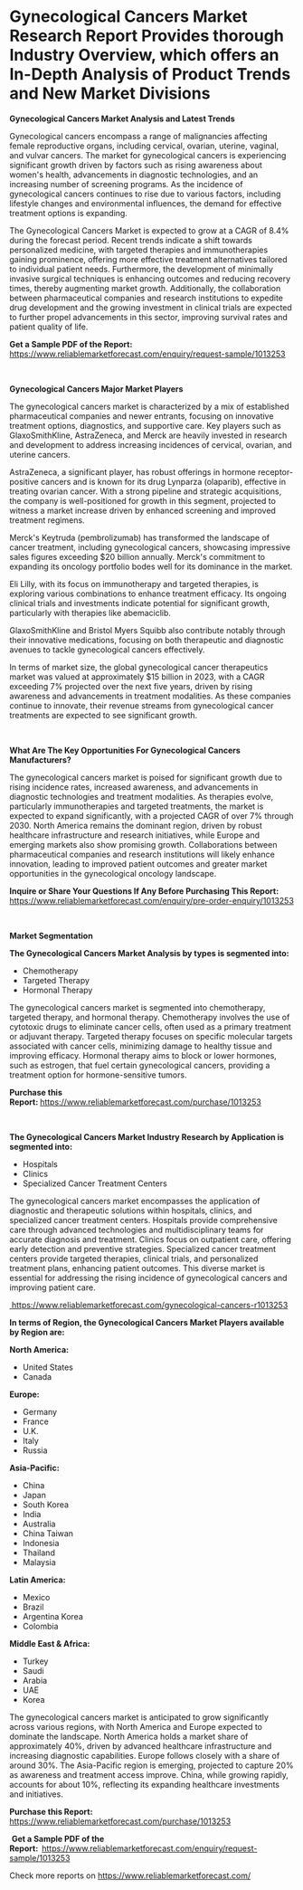 <p><h1>Gynecological Cancers Market Research Report Provides thorough Industry Overview, which offers an In-Depth Analysis of Product Trends and New Market Divisions</h1></p><p><strong>Gynecological Cancers Market Analysis and Latest Trends</strong></p>
<p><p>Gynecological cancers encompass a range of malignancies affecting female reproductive organs, including cervical, ovarian, uterine, vaginal, and vulvar cancers. The market for gynecological cancers is experiencing significant growth driven by factors such as rising awareness about women's health, advancements in diagnostic technologies, and an increasing number of screening programs. As the incidence of gynecological cancers continues to rise due to various factors, including lifestyle changes and environmental influences, the demand for effective treatment options is expanding.</p><p>The Gynecological Cancers Market is expected to grow at a CAGR of 8.4% during the forecast period. Recent trends indicate a shift towards personalized medicine, with targeted therapies and immunotherapies gaining prominence, offering more effective treatment alternatives tailored to individual patient needs. Furthermore, the development of minimally invasive surgical techniques is enhancing outcomes and reducing recovery times, thereby augmenting market growth. Additionally, the collaboration between pharmaceutical companies and research institutions to expedite drug development and the growing investment in clinical trials are expected to further propel advancements in this sector, improving survival rates and patient quality of life.</p></p>
<p><strong>Get a Sample PDF of the Report:&nbsp;</strong> <a href="https://www.reliablemarketforecast.com/enquiry/request-sample/1013253?utm_campaign=2316&utm_medium=2&utm_source=Github&utm_content=ia&utm_term=05032025&utm_id=gynecological-cancers">https://www.reliablemarketforecast.com/enquiry/request-sample/1013253</a></p>
<p>&nbsp;</p>
<p><strong>Gynecological Cancers Major Market Players</strong></p>
<p><p>The gynecological cancers market is characterized by a mix of established pharmaceutical companies and newer entrants, focusing on innovative treatment options, diagnostics, and supportive care. Key players such as GlaxoSmithKline, AstraZeneca, and Merck are heavily invested in research and development to address increasing incidences of cervical, ovarian, and uterine cancers.</p><p>AstraZeneca, a significant player, has robust offerings in hormone receptor-positive cancers and is known for its drug Lynparza (olaparib), effective in treating ovarian cancer. With a strong pipeline and strategic acquisitions, the company is well-positioned for growth in this segment, projected to witness a market increase driven by enhanced screening and improved treatment regimens.</p><p>Merck's Keytruda (pembrolizumab) has transformed the landscape of cancer treatment, including gynecological cancers, showcasing impressive sales figures exceeding $20 billion annually. Merck's commitment to expanding its oncology portfolio bodes well for its dominance in the market.</p><p>Eli Lilly, with its focus on immunotherapy and targeted therapies, is exploring various combinations to enhance treatment efficacy. Its ongoing clinical trials and investments indicate potential for significant growth, particularly with therapies like abemaciclib.</p><p>GlaxoSmithKline and Bristol Myers Squibb also contribute notably through their innovative medications, focusing on both therapeutic and diagnostic avenues to tackle gynecological cancers effectively.</p><p>In terms of market size, the global gynecological cancer therapeutics market was valued at approximately $15 billion in 2023, with a CAGR exceeding 7% projected over the next five years, driven by rising awareness and advancements in treatment modalities. As these companies continue to innovate, their revenue streams from gynecological cancer treatments are expected to see significant growth.</p></p>
<p>&nbsp;</p>
<p><strong>What Are The Key Opportunities For Gynecological Cancers Manufacturers?</strong></p>
<p><p>The gynecological cancers market is poised for significant growth due to rising incidence rates, increased awareness, and advancements in diagnostic technologies and treatment modalities. As therapies evolve, particularly immunotherapies and targeted treatments, the market is expected to expand significantly, with a projected CAGR of over 7% through 2030. North America remains the dominant region, driven by robust healthcare infrastructure and research initiatives, while Europe and emerging markets also show promising growth. Collaborations between pharmaceutical companies and research institutions will likely enhance innovation, leading to improved patient outcomes and greater market opportunities in the gynecological oncology landscape.</p></p>
<p><strong>Inquire or Share Your Questions If Any Before Purchasing This Report:</strong> <a href="https://www.reliablemarketforecast.com/enquiry/pre-order-enquiry/1013253?utm_campaign=2316&utm_medium=2&utm_source=Github&utm_content=ia&utm_term=05032025&utm_id=gynecological-cancers">https://www.reliablemarketforecast.com/enquiry/pre-order-enquiry/1013253</a></p>
<p>&nbsp;</p>
<p><strong>Market Segmentation</strong></p>
<p><strong>The Gynecological Cancers Market Analysis by types is segmented into:</strong></p>
<p><ul><li>Chemotherapy</li><li>Targeted Therapy</li><li>Hormonal Therapy</li></ul></p>
<p><p>The gynecological cancers market is segmented into chemotherapy, targeted therapy, and hormonal therapy. Chemotherapy involves the use of cytotoxic drugs to eliminate cancer cells, often used as a primary treatment or adjuvant therapy. Targeted therapy focuses on specific molecular targets associated with cancer cells, minimizing damage to healthy tissue and improving efficacy. Hormonal therapy aims to block or lower hormones, such as estrogen, that fuel certain gynecological cancers, providing a treatment option for hormone-sensitive tumors.</p></p>
<p><strong>Purchase this Report:&nbsp;</strong><a href="https://www.reliablemarketforecast.com/purchase/1013253?utm_campaign=2316&utm_medium=2&utm_source=Github&utm_content=ia&utm_term=05032025&utm_id=gynecological-cancers">https://www.reliablemarketforecast.com/purchase/1013253</a></p>
<p>&nbsp;</p>
<p><strong>The Gynecological Cancers Market Industry Research by Application is segmented into:</strong></p>
<p><ul><li>Hospitals</li><li>Clinics</li><li>Specialized Cancer Treatment Centers</li></ul></p>
<p><p>The gynecological cancers market encompasses the application of diagnostic and therapeutic solutions within hospitals, clinics, and specialized cancer treatment centers. Hospitals provide comprehensive care through advanced technologies and multidisciplinary teams for accurate diagnosis and treatment. Clinics focus on outpatient care, offering early detection and preventive strategies. Specialized cancer treatment centers provide targeted therapies, clinical trials, and personalized treatment plans, enhancing patient outcomes. This diverse market is essential for addressing the rising incidence of gynecological cancers and improving patient care.</p></p>
<p><a href="https://www.reliablemarketforecast.com/gynecological-cancers-r1013253?utm_campaign=2316&utm_medium=2&utm_source=Github&utm_content=ia&utm_term=05032025&utm_id=gynecological-cancers">&nbsp;https://www.reliablemarketforecast.com/gynecological-cancers-r1013253</a></p>
<p><strong>In terms of Region, the Gynecological Cancers Market Players available by Region are:</strong></p>
<p>
    <p> <strong> North America: </strong>
        <ul>
            <li>United States</li>
            <li>Canada</li>
        </ul>
        </p> 
    <p> <strong> Europe: </strong>
        <ul>
            <li>Germany</li>
            <li>France</li>
            <li>U.K.</li>
            <li>Italy</li>
            <li>Russia</li>
        </ul>
        </p> 
    <p> <strong> Asia-Pacific: </strong>
        <ul>
            <li>China</li>
            <li>Japan</li>
            <li>South Korea</li>
            <li>India</li>
            <li>Australia</li>
            <li>China Taiwan</li>
            <li>Indonesia</li>
            <li>Thailand</li>
            <li>Malaysia</li>
        </ul>
        </p> 
    <p> <strong> Latin America: </strong>
        <ul>
            <li>Mexico</li>
            <li>Brazil</li>
            <li>Argentina Korea</li>
            <li>Colombia</li>
        </ul>
        </p> 
    <p> <strong> Middle East & Africa: </strong>
        <ul>
            <li>Turkey</li>
            <li>Saudi</li>
            <li>Arabia</li>
            <li>UAE</li>
            <li>Korea</li>
        </ul>
    </p>
    </p>
<p><p>The gynecological cancers market is anticipated to grow significantly across various regions, with North America and Europe expected to dominate the landscape. North America holds a market share of approximately 40%, driven by advanced healthcare infrastructure and increasing diagnostic capabilities. Europe follows closely with a share of around 30%. The Asia-Pacific region is emerging, projected to capture 20% as awareness and treatment access improve. China, while growing rapidly, accounts for about 10%, reflecting its expanding healthcare investments and initiatives.</p></p>
<p><strong>Purchase this Report: </strong><a href="https://www.reliablemarketforecast.com/purchase/1013253?utm_campaign=2316&utm_medium=2&utm_source=Github&utm_content=ia&utm_term=05032025&utm_id=gynecological-cancers">https://www.reliablemarketforecast.com/purchase/1013253</a></p>
<p>&nbsp;<strong>Get a Sample PDF of the Report:&nbsp;&nbsp;</strong><a href="https://www.reliablemarketforecast.com/enquiry/request-sample/1013253?utm_campaign=2316&utm_medium=2&utm_source=Github&utm_content=ia&utm_term=05032025&utm_id=gynecological-cancers">https://www.reliablemarketforecast.com/enquiry/request-sample/1013253</a></p>
<p><strong></strong></p>
<p>Check more reports on <a href="https://www.reliablemarketforecast.com/?utm_campaign=2316&utm_medium=2&utm_source=Github&utm_content=ia&utm_term=05032025&utm_id=gynecological-cancers">https://www.reliablemarketforecast.com/</a></p>